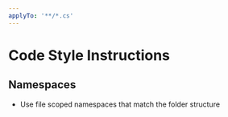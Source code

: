 ```yaml
---
applyTo: '**/*.cs'
---
```

# Code Style Instructions

## Namespaces

- Use file scoped namespaces that match the folder structure


